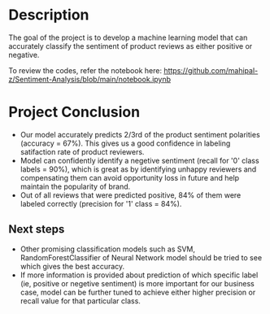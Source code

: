 # Description
The goal of the project is to develop a machine learning model that can accurately classify the sentiment of product reviews as either positive or negative.

To review the codes, refer the notebook here: https://github.com/mahipal-z/Sentiment-Analysis/blob/main/notebook.ipynb

# Project Conclusion

* Our model accurately predicts 2/3rd of the product sentiment polarities (accuracy = 67%). This gives us a good confidence in labeling satifaction rate of product reviewers.
* Model can confidently identify a negetive sentiment (recall for '0' class labels = 90%), which is great as by identifying unhappy reviewers and compensating them can avoid opportunity loss in future and help maintain the popularity of brand.
* Out of all reviews that were predicted positive, 84% of them were labeled correctly (precision for '1' class = 84%).

## Next steps

* Other promising classification models such as SVM, RandomForestClassifier of Neural Network model should be tried to see which gives the best accuracy.
* If more information is provided about prediction of which specific label (ie, positive or negetive sentiment) is more important for our business case, model can be further tuned to achieve either higher precision or recall value for that particular class.
